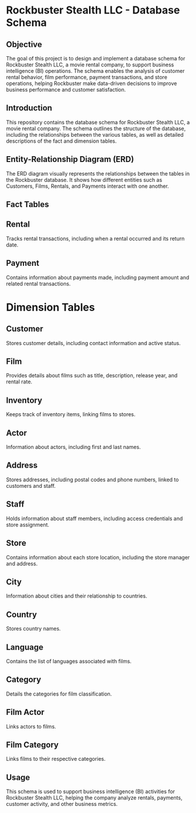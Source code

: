 # Rockbuster Stealth LLC - Database Schema

## Objective

The goal of this project is to design and implement a database schema for Rockbuster Stealth LLC, a movie rental company, to support business intelligence (BI) operations. The schema enables the analysis of customer rental behavior, film performance, payment transactions, and store operations, helping Rockbuster make data-driven decisions to improve business performance and customer satisfaction.

## Introduction

This repository contains the database schema for Rockbuster Stealth LLC, a movie rental company. The schema outlines the structure of the database, including the relationships between the various tables, as well as detailed descriptions of the fact and dimension tables.

## Entity-Relationship Diagram (ERD)

The ERD diagram visually represents the relationships between the tables in the Rockbuster database. It shows how different entities such as Customers, Films, Rentals, and Payments interact with one another.

## Fact Tables

## Rental
Tracks rental transactions, including when a rental occurred and its return date.

## Payment
Contains information about payments made, including payment amount and related rental transactions.

# Dimension Tables

## Customer
Stores customer details, including contact information and active status.

## Film
Provides details about films such as title, description, release year, and rental rate.

## Inventory
Keeps track of inventory items, linking films to stores.

## Actor
Information about actors, including first and last names.

## Address
Stores addresses, including postal codes and phone numbers, linked to customers and staff.

## Staff
Holds information about staff members, including access credentials and store assignment.

## Store
Contains information about each store location, including the store manager and address.

## City
Information about cities and their relationship to countries.

## Country
Stores country names.

## Language
Contains the list of languages associated with films.

## Category
Details the categories for film classification.

## Film Actor
Links actors to films.

## Film Category
Links films to their respective categories.

## Usage
This schema is used to support business intelligence (BI) activities for Rockbuster Stealth LLC, helping the company analyze rentals, payments, customer activity, and other business metrics.
